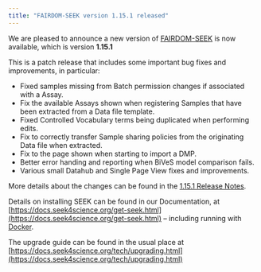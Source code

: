 ```yaml
---
title: "FAIRDOM-SEEK version 1.15.1 released"
---
```


We are pleased to announce a new version of [FAIRDOM-SEEK](/platforms/seek) is now available, which is version **1.15.1**

This is a patch release that includes some important bug fixes and improvements, in particular:

* Fixed samples missing from Batch permission changes if associated with a Assay.
* Fix the available Assays shown when registering Samples that have been extracted from a Data file template.
* Fixed Controlled Vocabulary terms being duplicated when performing edits.
* Fix to correctly transfer Sample sharing policies from the originating Data file when extracted.
* Fix to the page shown when starting to import a DMP.
* Better error handing and reporting when BiVeS model comparison fails.
* Various small Datahub and Single Page View fixes and improvements.


More details about the changes can be found in the [1.15.1 Release Notes](https://docs.seek4science.org/tech/releases/#version-1151).

Details on installing SEEK can be found in our Documentation, at [https://docs.seek4science.org/get-seek.html](https://docs.seek4science.org/get-seek.html) – including running with [Docker](https://www.docker.com/).

The upgrade guide can be found in the usual place at [https://docs.seek4science.org/tech/upgrading.html](https://docs.seek4science.org/tech/upgrading.html)